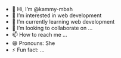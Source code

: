 - 👋 Hi, I’m @kammy-mbah
- 👀 I’m interested in web development
- 🌱 I’m currently learning web development
- 💞️ I’m looking to collaborate on ...
- 📫 How to reach me ...
- 😄 Pronouns: She
- ⚡ Fun fact: ...

<!---
kammy-mbah/kammy-mbah is a ✨ special ✨ repository because its `README.md` (this file) appears on your GitHub profile.
You can click the Preview link to take a look at your changes.
--->
